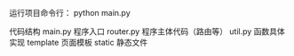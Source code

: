 运行项目命令行：
python main.py

代码结构
main.py   程序入口
router.py 程序主体代码（路由等）
util.py   函数具体实现
template  页面模板
static    静态文件